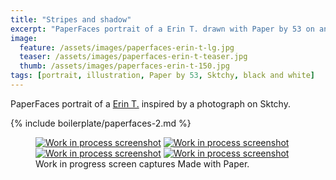 ```yaml
---
title: "Stripes and shadow"
excerpt: "PaperFaces portrait of a Erin T. drawn with Paper by 53 on an iPad."
image: 
  feature: /assets/images/paperfaces-erin-t-lg.jpg
  teaser: /assets/images/paperfaces-erin-t-teaser.jpg
  thumb: /assets/images/paperfaces-erin-t-150.jpg
tags: [portrait, illustration, Paper by 53, Sktchy, black and white]
---
```


PaperFaces portrait of a [Erin T.](http://sktchy.com/SUIJtH) inspired by a photograph on Sktchy.

{% include boilerplate/paperfaces-2.md %}

<figure class="third">
	<a href="{{ site.url }}/assets/images/paperfaces-erin-t-process-1-lg.jpg"><img src="{{ site.url }}/assets/images/paperfaces-erin-t-process-1-600.jpg" alt="Work in process screenshot"></a>
	<a href="{{ site.url }}/assets/images/paperfaces-erin-t-process-2-lg.jpg"><img src="{{ site.url }}/assets/images/paperfaces-erin-t-process-2-600.jpg" alt="Work in process screenshot"></a>
	<a href="{{ site.url }}/assets/images/paperfaces-erin-t-process-3-lg.jpg"><img src="{{ site.url }}/assets/images/paperfaces-erin-t-process-3-600.jpg" alt="Work in process screenshot"></a>
	<a href="{{ site.url }}/assets/images/paperfaces-erin-t-process-4-lg.jpg"><img src="{{ site.url }}/assets/images/paperfaces-erin-t-process-4-600.jpg" alt="Work in process screenshot"></a>
	<figcaption>Work in progress screen captures Made with Paper.</figcaption>
</figure>
